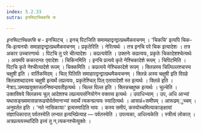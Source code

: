 ```yaml
---
index: 5.2.33
sutra: इनच्पिटच्चिकचि च

---
```

_इनच्पिटच्चिकचि च_ - इनच्पिटच् । इनच् पिटजिति समामहाद्वन्द्वात्प्रथमैकवचनम् । 'चिकचि' इत्यपि चिक-चि-इत्यनयोः समाहाद्वन्द्वात्प्रथमैकवचनम् । प्रकृतेरिति । नेरित्यर्थः । तत्र इनचि परे चिक इत्यादेशः । तत्र अकार उच्चारणार्थः । पिटचि तु परे चीत्यादेशः । कप्रत्ययेति । उक्तनेः कप्रत्ययः, प्रकृतेः चिकादेशश्चेत्यर्थः । अयमपि ककारान्तः एवादेशः । चिकिनमिति । इनचि प्रत्यये कृते नेश्चिकादेशे रूपम् । चिपिटमिति । पिटचि कृते नेश्चीत्यादेशे रूपम् । चिक्कमिति । कप्रत्यये नेश्चिकादेशे रूपम् । क्लिन्नस्य चिल्पिल्लश्चास्य चक्षुषी इति । वार्तिकमिदम् । चिल् पिलिति समाहारद्वन्द्वात्प्रथमैकवचनम् । क्लिन्ने अस्य चक्षुषी इति विग्रहे क्लिन्नशब्दादस्य चक्षुषी इत्यर्थे लप्रत्ययः, प्रकृतेश्चिल् पिल् एतावादेशौ स्त इत्यर्थः । क्लिन्ने इति । नेत्राऽ.ञमयप्रयुक्तजलनिष्यन्दवतीइत्यर्थः । चिल्ल पिल्ल इति । क्लिन्नचक्षुष्क इत्यर्थः । चुल्चेति । उक्तविषये क्लिन्नस्य चुल् आदेशश्च लप्रत्ययसंनियोगेन वक्तव्य इत्यर्थः । उपाधिभ्याम् । उप, अधि आभ्यां यथासङ्ख्यमासन्नारूढयोर्वर्तमानाभ्यां स्वार्थे त्यकन्प्रत्ययः स्यादित्यर्थः । आसन्नं=समीपम् । आरूढम्ुच्चम् । अनुवर्तत इति । 'नते नासिकायाः' इत्यस्मादिति भावः । कस्य समीपं, कस्योच्चमित्याकाङ्क्षायां संज्ञाधिकारात् पर्वतस्येति लभ्यत इत्यभिप्रेत्याह — पर्वतस्येति । उपत्यका, अधित्यकेति । स्त्रीत्वं लोकात् । अत्रप्रत्ययस्था॑दिति इत्त्वं तु न,त्यकनश्चे॑त्युक्तेः । 